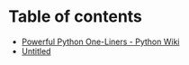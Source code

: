 # Table of contents

* [Powerful Python One-Liners - Python Wiki](README.md)
* [Untitled](untitled.md)

